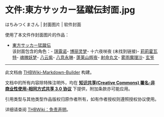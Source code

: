 # 文件:東方サッカー猛蹴伝封面.jpg

<!-- source html: G:\repos\THBWiki-Markdown-Builder\THBWikiMarkdown\Temp\file\8\80\ns6%3A%E6%9D%B1%E6%96%B9%E3%82%B5%E3%83%83%E3%82%AB%E3%83%BC%E7%8C%9B%E8%B9%B4%E4%BC%9D%E5%B0%81%E9%9D%A2%2Ejpg.html -->

はちみつくまさん | 封面图片 | 软件封面

  
使用了本文件作封面图片的作品：
  

- [東方サッカー猛蹴伝](./東方サッカー猛蹴伝.md)  
该封面包含的角色：- [琪露诺](./琪露诺.md)- [博丽灵梦](./博丽灵梦.md)- 十六夜咲夜 (未找到链接)- [莉莉霍瓦特](./莉莉霍瓦特.md)- [魂魄妖梦](./魂魄妖梦.md)- [八云紫](./八云紫.md)- [八意永琳](./八意永琳.md)- [蓬莱山辉夜](./蓬莱山辉夜.md)- [射命丸文](./射命丸文.md)- [雾雨魔理沙](./雾雨魔理沙.md)- [玄爷](./玄爷.md)





---

此文档由 [THBWiki-Markdown-Builder](https://github.com/Delsin-Yu/THBWiki-Markdown-Builder) 构建。

文档中的所有内容除特殊注明外，均在 [**知识共享(Creative Commons) 署名-非商业性使用-相同方式共享 3.0 协议**](https://creativecommons.org/licenses/by-sa/3.0/deed.zh-hans) 下提供，附加条款亦可能应用。

引用类型与其他类型作品版权归原作者所有，如有作者授权则遵照授权协议使用。

详细请查阅 [THBWiki：免责声明](https://thbwiki.cc/THBWiki:%E5%85%8D%E8%B4%A3%E5%A3%B0%E6%98%8E)。

